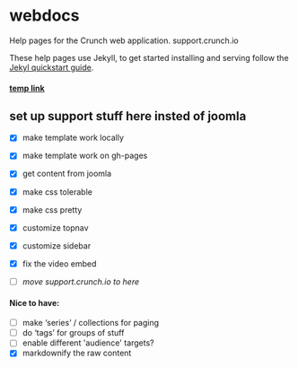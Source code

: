 # webdocs
Help pages for the Crunch web application. support.crunch.io

These help pages use Jekyll, to get started installing and serving follow the [Jekyl quickstart guide](https://jekyllrb.com/docs/quickstart/).

#### [temp link](http://crunch-io.github.io/webdocs/crunch/home.html)

## set up support stuff here insted of joomla

- [x] make template work locally 
- [x] make template work on gh-pages
- [x] get content from joomla
- [x] make css tolerable
- [x] make css pretty
- [x] customize topnav
- [x] customize sidebar
- [x] fix the video embed

- [ ] *move support.crunch.io to here*

#### Nice to have:

- [ ] make ‘series’ / collections for paging
- [ ] do ‘tags’ for groups of stuff
- [ ] enable different 'audience' targets?
- [x] markdownify the raw content
